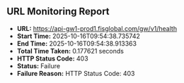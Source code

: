 ## URL Monitoring Report

- **URL:** https://api-gw1-prod1.fisglobal.com/gw/v1/health
- **Start Time:** 2025-10-16T09:54:38.735742
- **End Time:** 2025-10-16T09:54:38.913363
- **Total Time Taken:** 0.177621 seconds
- **HTTP Status Code:** 403
- **Status:** Failure
- **Failure Reason:** HTTP Status Code: 403
